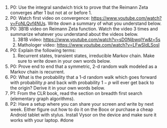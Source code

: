 1) P0: Use the integral sandwich trick to prove that the Reimann Zeta converges after $1$ but not at or before $1$.
2) P0: Watch first video on convergence: https://www.youtube.com/watch?v=FoNLQvf4NUs. Write down a summary of what you understand below.
3) P0: 3B1B video on Reimann Zeta function. Watch the video 3 times and summarize whatever you understand about the videos below.
	1) 3B1B video: https://www.youtube.com/watch?v=sD0NjbwqlYw&t=5s
	2) Mathologer video: https://www.youtube.com/watch?v=LFwSIdLSosI
4) P0: Explain the following terms:
	1) Recurrent states, transient states, irreducible Markov chain. Make sure to write down in your own words below.
5) P0: Prove end to end that a symmetric, 2-d random walk modeled as a Markov chain is recurrent.
6) P0: What is the probability that a 1-d random walk which goes forward with probability $p$ and back with probability $1-p$ will ever get back to the origin? Derive it in your own words below.
7) P1: From the CLR book, read the section on breadth first search (elementary graph algorithms).
8) P2: Have a setup where you can share your screen and write by next week. Either figure out how to do it on the Boox or purchase a cheap Android tablet with stylus. Install Vysor on the device and make sure it works with your laptop. #done 